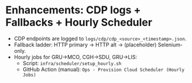 # Enhancements: CDP logs + Fallbacks + Hourly Scheduler

- CDP endpoints are logged to `logs/cdp/cdp_<source>_<timestamp>.json`.
- Fallback ladder: HTTP primary → HTTP alt → (placeholder) Selenium-only.
- Hourly jobs for GRU→MCO, CGH→SDU, GRU→LIS:
  - Script: `infra/scheduler/setup_hourly.sh`
  - GitHub Action (manual): `Ops - Provision Cloud Scheduler (Hourly Jobs)`
